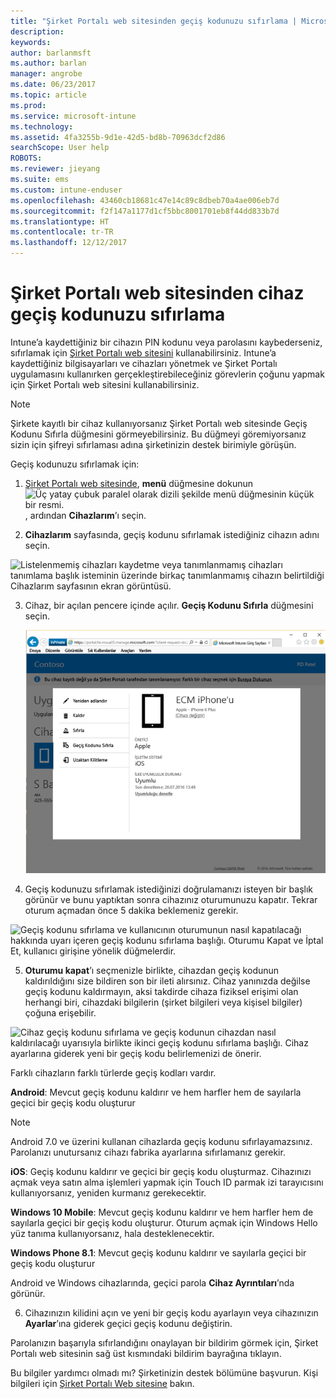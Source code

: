 ```yaml
---
title: "Şirket Portalı web sitesinden geçiş kodunuzu sıfırlama | Microsoft Docs"
description: 
keywords: 
author: barlanmsft
ms.author: barlan
manager: angrobe
ms.date: 06/23/2017
ms.topic: article
ms.prod: 
ms.service: microsoft-intune
ms.technology: 
ms.assetid: 4fa3255b-9d1e-42d5-bd8b-70963dcf2d86
searchScope: User help
ROBOTS: 
ms.reviewer: jieyang
ms.suite: ems
ms.custom: intune-enduser
ms.openlocfilehash: 43460cb18681c47e14c89c8dbeb70a4ae006eb7d
ms.sourcegitcommit: f2f147a1177d1cf5bbc8001701eb8f44dd833b7d
ms.translationtype: HT
ms.contentlocale: tr-TR
ms.lasthandoff: 12/12/2017
---
```

# <a name="how-to-reset-your-device-passcode-from-the-company-portal-website"></a>Şirket Portalı web sitesinden cihaz geçiş kodunuzu sıfırlama

Intune’a kaydettiğiniz bir cihazın PIN kodunu veya parolasını kaybederseniz, sıfırlamak için [Şirket Portalı web sitesini](https://portal.manage.microsoft.com#HelpDeskDialog) kullanabilirsiniz. Intune’a kaydettiğiniz bilgisayarları ve cihazları yönetmek ve Şirket Portalı uygulamasını kullanırken gerçekleştirebileceğiniz görevlerin çoğunu yapmak için Şirket Portalı web sitesini kullanabilirsiniz.

> [!NOTE]
> Şirkete kayıtlı bir cihaz kullanıyorsanız Şirket Portalı web sitesinde Geçiş Kodunu Sıfırla düğmesini görmeyebilirsiniz. Bu düğmeyi göremiyorsanız sizin için şifreyi sıfırlaması adına şirketinizin destek birimiyle görüşün.

Geçiş kodunuzu sıfırlamak için:

1.  [Şirket Portalı web sitesinde](https://portal.manage.microsoft.com#HelpDeskDialog), __menü__ düğmesine dokunun ![Üç yatay çubuk paralel olarak dizili şekilde menü düğmesinin küçük bir resmi.](/intune/media/CP_hamburger_menu.png), ardından __Cihazlarım__’ı seçin.

2. __Cihazlarım__ sayfasında, geçiş kodunu sıfırlamak istediğiniz cihazın adını seçin.

  ![Listelenmemiş cihazları kaydetme veya tanımlanmamış cihazları tanımlama başlık isteminin üzerinde birkaç tanımlanmamış cihazın belirtildiği Cihazlarım sayfasının ekran görüntüsü.](./media/macOS_enroll_002_tap_here_banner.png)

3.  Cihaz, bir açılan pencere içinde açılır. **Geçiş Kodunu Sıfırla** düğmesini seçin.

    ![Şirket Portalı web sitesinde seçilen bir cihaza yönelik Yeniden Adlandır, Kaldır, Cihazı Sıfırla, Geçiş Kodunu Sıfırla ve Uzaktan Kilitleme dahil tüm seçenekler. ](./media/iwp-screen-with-all-options.png)

4.  Geçiş kodunuzu sıfırlamak istediğinizi doğrulamanızı isteyen bir başlık görünür ve bunu yaptıktan sonra cihazınız oturumunuzu kapatır. Tekrar oturum açmadan önce 5 dakika beklemeniz gerekir.

  ![Geçiş kodunu sıfırlama ve kullanıcının oturumunun nasıl kapatılacağı hakkında uyarı içeren geçiş kodunu sıfırlama başlığı. Oturumu Kapat ve İptal Et, kullanıcı girişine yönelik düğmelerdir.](./media/iwp-reset-passcode-popup.png)

5.  **Oturumu kapat**’ı seçmenizle birlikte, cihazdan geçiş kodunun kaldırıldığını size bildiren son bir ileti alırsınız. Cihaz yanınızda değilse geçiş kodunu kaldırmayın, aksi takdirde cihaza fiziksel erişimi olan herhangi biri, cihazdaki bilgilerin (şirket bilgileri veya kişisel bilgiler) çoğuna erişebilir. 

  ![Cihaz geçiş kodunu sıfırlama ve geçiş kodunun cihazdan nasıl kaldırılacağı uyarısıyla birlikte ikinci geçiş kodunu sıfırlama başlığı. Cihaz ayarlarına giderek yeni bir geçiş kodu belirlemenizi de önerir.](./media/iwp-reset-passcode-2nd-popup.png)

  Farklı cihazların farklı türlerde geçiş kodları vardır.

  **Android**: Mevcut geçiş kodunu kaldırır ve hem harfler hem de sayılarla geçici bir geçiş kodu oluşturur 
  
  > [!NOTE]
  > Android 7.0 ve üzerini kullanan cihazlarda geçiş kodunu sıfırlayamazsınız. Parolanızı unutursanız cihazı fabrika ayarlarına sıfırlamanız gerekir.

  **iOS**: Geçiş kodunu kaldırır ve geçici bir geçiş kodu oluşturmaz. Cihazınızı açmak veya satın alma işlemleri         yapmak için Touch ID parmak izi tarayıcısını kullanıyorsanız, yeniden kurmanız gerekecektir.

  **Windows 10 Mobile**: Mevcut geçiş kodunu kaldırır ve hem harfler hem de sayılarla geçici bir geçiş kodu oluşturur. Oturum açmak için Windows Hello yüz tanıma kullanıyorsanız, hala desteklenecektir.
    
  **Windows Phone 8.1**: Mevcut geçiş kodunu kaldırır ve sayılarla geçici bir geçiş kodu oluşturur

  Android ve Windows cihazlarında, geçici parola **Cihaz Ayrıntıları**’nda görünür. 

6.  Cihazınızın kilidini açın ve yeni bir geçiş kodu ayarlayın veya cihazınızın **Ayarlar**’ına giderek geçici geçiş kodunu değiştirin.

Parolanızın başarıyla sıfırlandığını onaylayan bir bildirim görmek için, Şirket Portalı web sitesinin sağ üst kısmındaki bildirim bayrağına tıklayın.

Bu bilgiler yardımcı olmadı mı? Şirketinizin destek bölümüne başvurun. Kişi bilgileri için [Şirket Portalı Web sitesine](https://portal.manage.microsoft.com#HelpDeskDialog) bakın.
